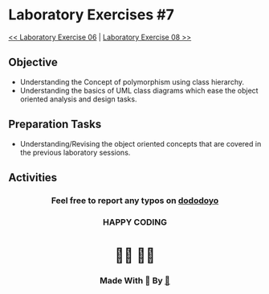 # Laboratory Exercises #7

[<< Laboratory Exercise 06](../Lab_06/readMeLab06.md) | [Laboratory Exercise 08 >>](../Lab_08/readMeLab08.md)

## Objective
- Understanding the Concept of polymorphism using class hierarchy.
- Understanding the basics of UML class diagrams which ease the object oriented analysis and design tasks.

## Preparation Tasks
- Understanding/Revising the object oriented concepts that are covered in the previous laboratory sessions.

## Activities

<center>

### Feel free to report any typos on [dododoyo](https://github.com/dododoyo)

### HAPPY CODING  
# 🧑‍💻 👨‍💻

### Made With 🖤 By  [🐬](https://github.com/dododoyo)

</center>
